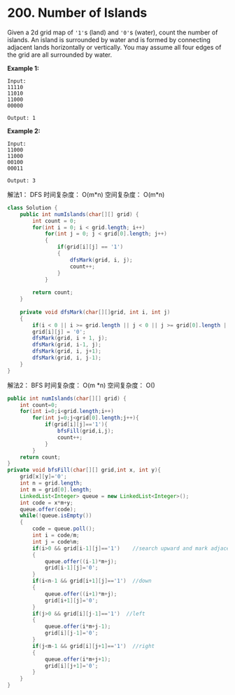 # 200. Number of Islands



Given a 2d grid map of `'1'`s \(land\) and `'0'`s \(water\), count the number of islands. An island is surrounded by water and is formed by connecting adjacent lands horizontally or vertically. You may assume all four edges of the grid are all surrounded by water.

**Example 1:**

```text
Input:
11110
11010
11000
00000

Output: 1
```

**Example 2:**

```text
Input:
11000
11000
00100
00011

Output: 3
```

解法1： DFS 时间复杂度： O\(m\*n\) 空间复杂度： O\(m\*n\)

```java
class Solution {
    public int numIslands(char[][] grid) {
        int count = 0;
        for(int i = 0; i < grid.length; i++)
            for(int j = 0; j < grid[0].length; j++)
            {
                if(grid[i][j] == '1')
                {
                    dfsMark(grid, i, j);
                    count++;
                }
            }
        
        return count;
    }
    
    private void dfsMark(char[][]grid, int i, int j)
    {
        if(i < 0 || i >= grid.length || j < 0 || j >= grid[0].length || grid[i][j] != '1') return;
        grid[i][j] = '0';
        dfsMark(grid, i + 1, j);
        dfsMark(grid, i-1, j);
        dfsMark(grid, i, j+1);
        dfsMark(grid, i, j-1);
    }
}
```

解法2： BFS 时间复杂度： O\(m \*n\) 空间复杂度： O\(\)

```java
public int numIslands(char[][] grid) {
    int count=0;
    for(int i=0;i<grid.length;i++)
        for(int j=0;j<grid[0].length;j++){
            if(grid[i][j]=='1'){
                bfsFill(grid,i,j);
                count++;
            }
        }
    return count;
}
private void bfsFill(char[][] grid,int x, int y){
    grid[x][y]='0';
    int n = grid.length;
    int m = grid[0].length;
    LinkedList<Integer> queue = new LinkedList<Integer>();  
    int code = x*m+y;  
    queue.offer(code);  
    while(!queue.isEmpty())  
    {  
        code = queue.poll();  
        int i = code/m;  
        int j = code%m;  
        if(i>0 && grid[i-1][j]=='1')    //search upward and mark adjacent '1's as '0'.
        {  
            queue.offer((i-1)*m+j);  
            grid[i-1][j]='0';  
        }  
        if(i<n-1 && grid[i+1][j]=='1')  //down
        {  
            queue.offer((i+1)*m+j);  
            grid[i+1][j]='0';  
        }  
        if(j>0 && grid[i][j-1]=='1')  //left
        {  
            queue.offer(i*m+j-1);  
            grid[i][j-1]='0';  
        }  
        if(j<m-1 && grid[i][j+1]=='1')  //right
        {  
            queue.offer(i*m+j+1);  
            grid[i][j+1]='0';  
        }
    } 
}
```

